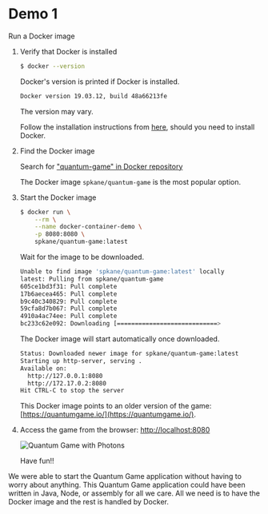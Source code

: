 # Demo 1

Run a Docker image

1. Verify that Docker is installed

   ```bash
   $ docker --version
   ```

   Docker's version is printed if Docker is installed.

   ```bash
   Docker version 19.03.12, build 48a66213fe
   ```

   The version may vary.

   Follow the installation instructions from [here](https://docs.docker.com/get-docker/), should you need to install Docker.

1. Find the Docker image

   Search for ["quantum-game" in Docker repository](https://hub.docker.com/search?q=quantum-game&type=image)

   The Docker image `spkane/quantum-game` is the most popular option.

1. Start the Docker image

   ```bash
   $ docker run \
       --rm \
       --name docker-container-demo \
       -p 8080:8080 \
       spkane/quantum-game:latest
   ```

   Wait for the image to be downloaded.

   ```bash
   Unable to find image 'spkane/quantum-game:latest' locally
   latest: Pulling from spkane/quantum-game
   605ce1bd3f31: Pull complete
   17b6aecea465: Pull complete
   b9c40c340829: Pull complete
   59cfa8d7b067: Pull complete
   4910a4ac74ee: Pull complete
   bc233c62e092: Downloading [============================>                      ]  42.28MB/73.74MB
   ```

   The Docker image will start automatically once downloaded.

   ```bash
   Status: Downloaded newer image for spkane/quantum-game:latest
   Starting up http-server, serving .
   Available on:
     http://127.0.0.1:8080
     http://172.17.0.2:8080
   Hit CTRL-C to stop the server
   ```

   This Docker image points to an older version of the game: [https://quantumgame.io/](https://quantumgame.io/).

1. Access the game from the browser: [http://localhost:8080](http://localhost:8080)

   ![Quantum Game with Photons](../assets/images/Quantum%20Game%20with%20Photons.png)

   Have fun!!

We were able to start the Quantum Game application without having to worry about anything.  This Quantum Game application could have been written in Java, Node, or assembly for all we care.  All we need is to have the Docker image and the rest is handled by Docker.
